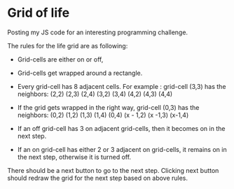Grid of life
=================
Posting my JS code for an interesting programming challenge.

The rules for the life grid are as following:
- Grid-cells are either on or off,
- Grid-cells get wrapped around a rectangle.
- Every grid-cell has 8 adjacent cells. For example : grid-cell (3,3) has the neighbors:
(2,2) (2,3) (2,4) (3,2) (3,4) (4,2) (4,3) (4,4)

- If the grid gets wrapped in the right way,  grid-cell (0,3) has the neighbors: 
(0,2) (1,2) (1,3) (1,4) (0,4) (x - 1,2) (x -1,3) (x-1,4)
- If an off grid-cell has 3 on adjacent grid-cells, then it becomes on in the next step.
- If an on grid-cell has either 2 or 3 adjacent on grid-cells, it remains on in the next step, otherwise it is turned off.

There should be a next button to go to the next step. Clicking next button should redraw the grid for the next step based on above rules.
